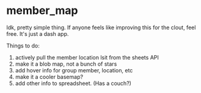 # member_map
Idk, pretty simple thing. If anyone feels like improving this for the clout, feel free. It's just a dash app.

Things to do:
1. actively pull the member location lsit from the sheets API
2. make it a blob map, not a bunch of stars
3. add hover info for group member, location, etc
4. make it a cooler basemap?
5. add other info to spreadsheet. (Has a couch?)
